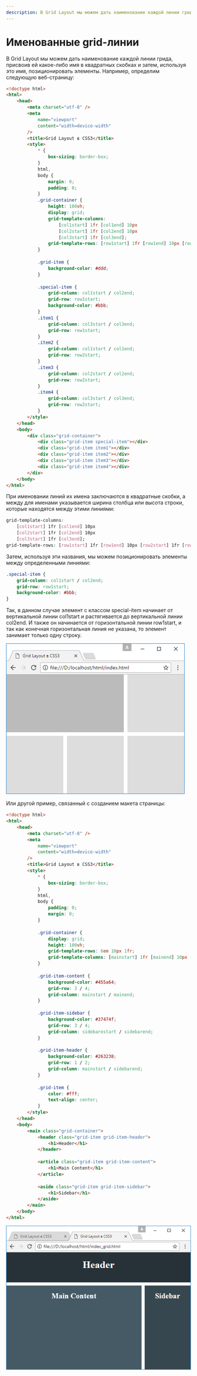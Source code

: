 ```yaml
---
description: В Grid Layout мы можем дать наименование каждой линии грида, присвоив ей какое-либо имя в квадратных скобках и затем, используя это имя, позиционировать элементы
---
```


# Именованные grid-линии

В Grid Layout мы можем дать наименование каждой линии грида, присвоив ей какое-либо имя в квадратных скобках и затем, используя это имя, позиционировать элементы. Например, определим следующую веб-страницу:

```html
<!doctype html>
<html>
    <head>
        <meta charset="utf-8" />
        <meta
            name="viewport"
            content="width=device-width"
        />
        <title>Grid Layout в CSS3</title>
        <style>
            * {
                box-sizing: border-box;
            }
            html,
            body {
                margin: 0;
                padding: 0;
            }
            .grid-container {
                height: 100vh;
                display: grid;
                grid-template-columns:
                    [col1start] 1fr [col1end] 10px
                    [col2start] 1fr [col2end] 10px
                    [col3start] 1fr [col3end];
                grid-template-rows: [row1start] 1fr [row1end] 10px [row2start] 1fr [row2end];
            }

            .grid-item {
                background-color: #ddd;
            }

            .special-item {
                grid-column: col1start / col2end;
                grid-row: row1start;
                background-color: #bbb;
            }
            .item1 {
                grid-column: col3start / col3end;
                grid-row: row1start;
            }
            .item2 {
                grid-column: col1start / col1end;
                grid-row: row2start;
            }
            .item3 {
                grid-column: col2start / col2end;
                grid-row: row2start;
            }
            .item4 {
                grid-column: col3start / col3end;
                grid-row: row2start;
            }
        </style>
    </head>
    <body>
        <div class="grid-container">
            <div class="grid-item special-item"></div>
            <div class="grid-item item1"></div>
            <div class="grid-item item2"></div>
            <div class="grid-item item3"></div>
            <div class="grid-item item4"></div>
        </div>
    </body>
</html>
```

При именовании линий их имена заключаются в квадратные скобки, а между для именами указывается ширина столбца или высота строки, которые находятся между этими линиями:

```css
grid-template-columns:
    [col1start] 1fr [col1end] 10px
    [col2start] 1fr [col2end] 10px
    [col3start] 1fr [col3end];
grid-template-rows: [row1start] 1fr [row1end] 10px [row2start] 1fr [row2end];
```

Затем, используя эти названия, мы можем позиционировать элементы между определенными линиями:

```css
.special-item {
    grid-column: col1start / col2end;
    grid-row: row1start;
    background-color: #bbb;
}
```

Так, в данном случае элемент с классом special-item начинает от вертикальной линии col1start и растягивается до вертикальной линии col2end. И также он начинается от горизонтальной линии row1start, и так как конечная горизонтальная линия не указана, то элемент занимает только одну строку.

![Именованные grid-линии](grid-9-1.png)

Или другой пример, связанный с созданием макета страницы:

```html
<!doctype html>
<html>
    <head>
        <meta charset="utf-8" />
        <meta
            name="viewport"
            content="width=device-width"
        />
        <title>Grid Layout в CSS3</title>
        <style>
            * {
                box-sizing: border-box;
            }
            html,
            body {
                padding: 0;
                margin: 0;
            }

            .grid-container {
                display: grid;
                height: 100vh;
                grid-template-rows: 6em 10px 1fr;
                grid-template-columns: [mainstart] 1fr [mainend] 10px [sidebarestart] 25% [sidebarend];
            }

            .grid-item-content {
                background-color: #455a64;
                grid-row: 3 / 4;
                grid-column: mainstart / mainend;
            }

            .grid-item-sidebar {
                background-color: #37474f;
                grid-row: 3 / 4;
                grid-column: sidebarestart / sidebarend;
            }

            .grid-item-header {
                background-color: #263238;
                grid-row: 1 / 2;
                grid-column: mainstart / sidebarend;
            }

            .grid-item {
                color: #fff;
                text-align: center;
            }
        </style>
    </head>
    <body>
        <main class="grid-container">
            <header class="grid-item grid-item-header">
                <h1>Header</h1>
            </header>

            <article class="grid-item grid-item-content">
                <h1>Main Content</h1>
            </article>

            <aside class="grid-item grid-item-sidebar">
                <h1>Sidebar</h1>
            </aside>
        </main>
    </body>
</html>
```

![Именованные grid-линии](grid-9-2.png)
